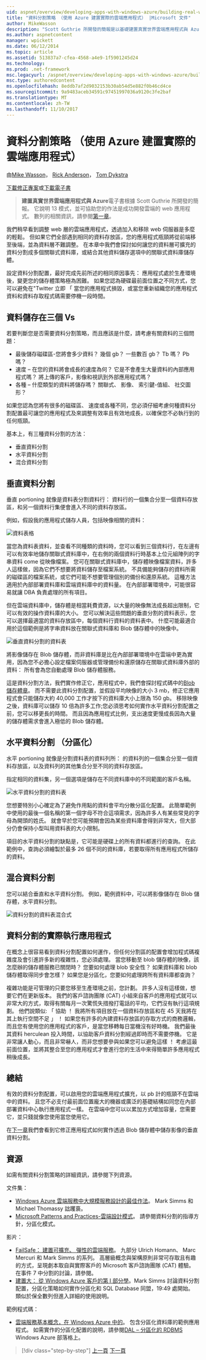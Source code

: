 ```yaml
---
uid: aspnet/overview/developing-apps-with-windows-azure/building-real-world-cloud-apps-with-windows-azure/data-partitioning-strategies
title: "資料分割策略 （使用 Azure 建置實際的雲端應用程式） |Microsoft 文件"
author: MikeWasson
description: "Scott Guthrie 所開發的簡報是以基礎建置真實世界雲端應用程式與 Azure 的電子書。 它說明 13 模式和做法，他可以..."
ms.author: aspnetcontent
manager: wpickett
ms.date: 06/12/2014
ms.topic: article
ms.assetid: 513837a7-cfea-4568-a4e9-1f5901245d24
ms.technology: 
ms.prod: .net-framework
msc.legacyurl: /aspnet/overview/developing-apps-with-windows-azure/building-real-world-cloud-apps-with-windows-azure/data-partitioning-strategies
msc.type: authoredcontent
ms.openlocfilehash: 8eddb7af2d9032153b30ab54d5e882f0b46cd4ce
ms.sourcegitcommit: 9a9483aceb34591c97451997036a9120c3fe2baf
ms.translationtype: MT
ms.contentlocale: zh-TW
ms.lasthandoff: 11/10/2017
---
```

<a name="data-partitioning-strategies-building-real-world-cloud-apps-with-azure"></a>資料分割策略 （使用 Azure 建置實際的雲端應用程式）
====================
由[Mike Wasson](https://github.com/MikeWasson)， [Rick Anderson](https://github.com/Rick-Anderson)， [Tom Dykstra](https://github.com/tdykstra)

[下載修正專案](http://code.msdn.microsoft.com/Fix-It-app-for-Building-cdd80df4)或[下載電子書](http://blogs.msdn.com/b/microsoft_press/archive/2014/07/23/free-ebook-building-cloud-apps-with-microsoft-azure.aspx)

> **建置真實世界雲端應用程式與 Azure**電子書根據 Scott Guthrie 所開發的簡報。 它說明 13 模式，並可協助您的作法是成功開發雲端的 web 應用程式。 數列的相關資訊，請參閱[第一章](introduction.md)。


我們稍早看到調整 web 層的雲端應用程式，透過加入和移除 web 伺服器是多麼的輕鬆。 但如果它們全部遇到相同的資料存放區，您的應用程式瓶頸將從前端移至後端，並為資料層不難調整。 在本章中我們會探討如何讓您的資料層可擴充的資料分割成多個關聯式資料庫，或結合其他資料儲存選項中的關聯式資料庫儲存體。

設定資料分割配置，最好完成先前所述的相同原因事先： 應用程式處於生產環境後，變更您的儲存體策略極為困難。 如果您認為硬碟最前面位置之不同方式，您可以避免在"Twitter 立即 「 當您的應用程式損毀，或當您重新組織您的應用程式資料和資料存取程式碼需要停機一段時間。

## <a name="the-three-vs-of-data-storage"></a>資料儲存在三個 Vs

若要判斷您是否需要資料分割策略，而且應該是什麼，請考慮有關資料的三個問題：

- 最後儲存磁碟區-您將會多少資料？ 幾個 gb？ 一些數百 gb？ Tb 嗎？ Pb 嗎？
- 速度 – 在您的資料將會成長的速度為何？ 它是不會產生大量資料的內部應用程式嗎？ 將上傳的客戶，影像和視訊到外部應用程式嗎？
- 各種 – 什麼類型的資料將儲存嗎？ 關聯式、 影像、 索引鍵-值組、 社交圖形？

如果您認為您將有很多的磁碟區、 速度或各種不同，您必須仔細考慮何種資料分割配置最可讓您的應用程式及來調整有效率且有效地成長，以確保您不必執行到的任何瓶頸。

基本上，有三種資料分割的方法：

- 垂直資料分割
- 水平資料分割
- 混合資料分割

## <a name="vertical-partitioning"></a>垂直資料分割

垂直 portioning 就像是資料表分割資料行： 資料行的一個集合分至一個資料存放區，和另一個資料行集便會進入不同的資料存放區。

例如，假設我的應用程式儲存人員，包括映像相關的資料：

![資料表格](data-partitioning-strategies/_static/image1.png)

當您為資料表資料，並查看不同種類的資料時，您可以看到三個資料行，在左邊有可以有效率地儲存關聯式資料庫中，在右側的兩個資料行時基本上位元組陣列的字串資料 come 從映像檔案。 您可在關聯式資料庫中，儲存體映像檔案資料，許多人這樣做，因為它們不想要將資料儲存至檔案系統。 不具備能夠儲存的資料所需的磁碟區的檔案系統，或它們可能不想要管理個別的備份和還原系統。 這種方法適用於內部部署資料庫和雲端資料庫中的資料量。 在內部部署環境中，可能很容易就讓 DBA 負責處理的所有項目。

但在雲端資料庫中，儲存體是相當耗費資源，以大量的映像無法成長超出限制，它可以有效的操作資料庫的大小。 您可以解決這些問題的垂直分割的資料表示，您可以選擇最適當的資料存放區中，每個資料行資料的資料表中。 什麼可能最適合用於這個範例是將字串資料放在關聯式資料庫和 Blob 儲存體中的映像中。

![垂直資料分割的資料表](data-partitioning-strategies/_static/image2.png)

將影像儲存在 Blob 儲存體，而非資料庫是比在內部部署環境中在雲端中更為實用，因為您不必擔心設定檔案伺服器或管理備份和還原儲存在關聯式資料庫外部的資料： 所有會為您自動處理 Blob 儲存體服務。

這是資料分割方法，我們實作修正它，應用程式中，我們會探討程式碼中的[Blob 儲存體章](unstructured-blob-storage.md)。 而不需要此資料分割配置，並假設平均映像的大小 3 mb，修正它應用程式會只能儲存大約 40,000 工作才按下的資料庫大小上限為 150 gb。 移除映像之後，資料庫可以儲存 10 倍為許多工作;您必須思考如何實作水平資料分割配置之前，您可以移更長的時間。 而且因為應用程式比例，支出速度更慢成長因為大量的儲存體需求會進入極低的 Blob 儲存體。

## <a name="horizontal-partitioning-sharding"></a>水平資料分割 （分區化）

水平 portioning 就像是分割資料表的資料列所： 的資料列的一個集合分至一個資料存放區，以及資料列的其他集合分至不同的資料存放區。

指定相同的資料集，另一個選項是儲存在不同資料庫中的不同範圍的客戶名稱。

![水平資料分割的資料表](data-partitioning-strategies/_static/image3.png)

您想要特別小心確定為了避免作用點的資料會平均分散分區化配置。 此簡單範例中使用的最後一個名稱的第一個字母不符合這項需求，因為許多人有某些常見的字母為開頭的姓氏。 就會早於您可能預期會因為某些資料庫會得到非常大，但大部分仍會保持小型叫用資料表的大小限制。

項目的水平資料分割的缺點是，它可能是硬碟上的所有資料都進行的查詢。 在此範例中，查詢必須繪製於最多 26 個不同的資料庫，若要取得所有應用程式所儲存的資料。

## <a name="hybrid-partitioning"></a>混合資料分割

您可以結合垂直和水平資料分割。 例如，範例資料中，可以將影像儲存在 Blob 儲存體，水平資料分割。

![資料分割的資料表混合式](data-partitioning-strategies/_static/image4.png)

## <a name="partitioning-a-production-application"></a>資料分割的實際執行應用程式

在概念上很容易看到資料分割配置如何運作，但任何分割區的配置會增加程式碼複雜度及會引進許多新的複雜性，您必須處理。 當您移動至 blob 儲存體的映像，該怎麼辦的儲存體服務已關閉時？ 您要如何處理 blob 安全性？ 如果資料庫和 blob 儲存體取得同步會怎樣？ 如果您是分區化，您要如何處理跨所有資料庫都查詢？

複雜功能是可管理的只要您移至生產環境之前，您計劃。 許多人沒有這樣做，想要它們在更新版本。 我們的客戶諮詢團隊 (CAT) 小組來自客戶的應用程式就可以非常大的方式，取得有關每月一次驚慌失措撥打電話的平均，它們沒有執行這項規劃。 他們說類似: 「 協助 ！ 我將所有項目放在一個資料存放區和在 45 天我將在其上執行空間不足 」 ！ 如果您有許多的內建資料存放區的存取方式的商務邏輯，而且您有使用您的應用程式的客戶，是當您移轉每日當機沒有好時機。 我們最後其資料 herculean 投入時間，以協助客戶資料分割經過即時而不需要停機。 它是非常讓人動心，而且非常嚇人，而非您想要參與如果您可以避免這樣 ！ 考慮這最前面位置，並將其整合至您的應用程式才會進行您的生活中來得簡單許多應用程式稍後成長。

## <a name="summary"></a>總結

有效的資料分割配置，可以啟用您的雲端應用程式擴充，以 pb 計的瓶頸不在雲端中的資料。 且您不必支付最前面位置龐大的機器或廣泛的基礎結構如同您在內部部署資料中心執行應用程式一樣。 在雲端中您可以以累加方式增加容量，您需要它，並只錢就像您使用當您使用它。

在[下一章](unstructured-blob-storage.md)我們會看到它修正應用程式如何實作透過 Blob 儲存體中儲存影像的垂直資料分割。

## <a name="resources"></a>資源

如需有關資料分割策略的詳細資訊，請參閱下列資源。

文件集：

- [Windows Azure 雲端服務中大規模服務設計的最佳作法](https://msdn.microsoft.com/en-us/library/windowsazure/jj717232.aspx)。 Mark Simms 和 Michael Thomassy 詘躩裛。
- [Microsoft Patterns and Practices-雲端設計模式](https://msdn.microsoft.com/en-us/library/dn568099.aspx)。 請參閱資料分割的指導方針，分區化模式。

影片：

- [FailSafe： 建置可擴充、 彈性的雲端服務](https://channel9.msdn.com/Series/FailSafe)。 九部分 Ulrich Homann、 Marc Mercuri 和 Mark Simms 的系列。 高層級概念與架構原則非常可存取且有趣的方式，呈現劇本取自與實際客戶的 Microsoft 客戶諮詢團隊 (CAT) 體驗。 在事件 7 中分割的討論，請參閱。
- [建置大： 從 Windows Azure 客戶的第 I 部分學](https://channel9.msdn.com/Events/Build/2012/3-029)。Mark Simms 討論資料分割配置，分區化策略如何實作分區化和 SQL Database 同盟，19:49 處開始。 類似於保全數列但進入詳細的使用說明。

範例程式碼：

- [雲端服務基本概念，在 Windows Azure 中的](https://code.msdn.microsoft.com/Cloud-Service-Fundamentals-4ca72649)。 包含分區化資料庫的範例應用程式。 如需實作的分區化配置的說明，請參閱[DAL – 分區化的 RDBMS](https://blogs.msdn.com/b/windowsazure/archive/2013/09/05/dal-sharding-of-rdbms.aspx) Windows Azure 部落格上。

>[!div class="step-by-step"]
[上一頁](data-storage-options.md)
[下一頁](unstructured-blob-storage.md)
